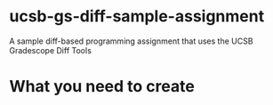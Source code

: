 # ucsb-gs-diff-sample-assignment

A sample diff-based programming assignment that uses the UCSB Gradescope Diff Tools

# What you need to create

